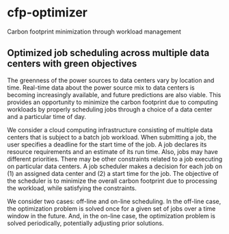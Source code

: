 # cfp-optimizer

Carbon footprint minimization through workload management

## Optimized job scheduling across multiple data centers with green objectives

The greenness of the power sources to data centers vary by location and time. Real-time data about the power source mix to data centers is becoming increasingly available, and future predictions are also viable. This provides an opportunity to minimize the carbon footprint due to computing workloads by properly scheduling jobs through a choice of a data center and a particular time of day.

We consider a cloud computing infrastructure consisting of multiple data centers that is subject to a batch job workload. When submitting a job, the user specifies a deadline for the start time of the job. A job declares its resource requirements and an estimate of its run time. Also, jobs may have different priorities. There may be other constraints related to a job executing on particular data centers. A job scheduler makes a decision for each job on (1) an assigned data center and (2) a start time for the job.
The objective of the scheduler is to minimize the overall carbon footprint due to processing the workload, while satisfying the constraints.

We consider two cases: off-line and on-line scheduling. In the off-line case, the optimization problem is solved once for a given set of jobs over a time window in the future. And, in the on-line case, the optimization problem is solved periodically, potentially adjusting prior solutions.
